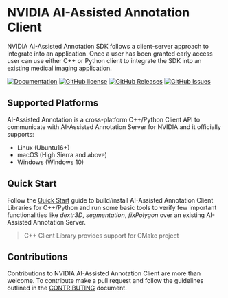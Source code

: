 # NVIDIA AI-Assisted Annotation Client
NVIDIA AI-Assisted Annotation SDK follows a client-server approach to integrate into an application.  Once a user has been granted early access user can use either C++ or Python client to integrate the SDK into an existing medical imaging application.

[![Documentation](https://img.shields.io/badge/NVIDIA-documentation-brightgreen.svg)](https://docs.nvidia.com/clara/aiaa/sdk-api/docs/index.html)
[![GitHub license](https://img.shields.io/badge/license-BSD3-blue.svg)](/LICENSE)
[![GitHub Releases](https://img.shields.io/github/release/NVIDIA/ai-assisted-annotation-client.svg)](https://github.com/NVIDIA/ai-assisted-annotation-client/releases)
[![GitHub Issues](https://img.shields.io/github/issues/NVIDIA/ai-assisted-annotation-client.svg)](https://github.com/NVIDIA/ai-assisted-annotation-client/issues)

## Supported Platforms
AI-Assisted Annotation is a cross-platform C++/Python Client API to communicate with AI-Assisted Annotation Server for NVIDIA and it officially supports:
 - Linux (Ubuntu16+)
 - macOS (High Sierra and above)
 - Windows (Windows 10)

## Quick Start
Follow the [Quick Start](https://docs.nvidia.com/clara/aiaa/sdk-api/docs/quickstart.html) guide to build/install AI-Assisted Annotation Client Libraries for C++/Python and run some basic tools to verify few important functionalities like *dextr3D*, *segmentation*, *fixPolygon* over an existing AI-Assisted Annotation Server.

>C++ Client Library provides support for CMake project

## Contributions
Contributions to NVIDIA AI-Assisted Annotation Client are more than welcome. To contribute make a pull request and follow the guidelines outlined in the [CONTRIBUTING](/CONTRIBUTING.md) document.
